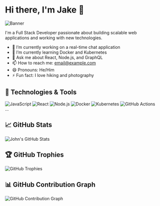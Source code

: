 # Hi there, I'm Jake 👋

![Banner](https://example.com/banner.png)

I'm a Full Stack Developer passionate about building scalable web applications and working with new technologies.

- 🔭 I’m currently working on a real-time chat application
- 🌱 I’m currently learning Docker and Kubernetes
- 💬 Ask me about React, Node.js, and GraphQL
- 📫 How to reach me: [email@example.com](mailto:email@example.com)
- 😄 Pronouns: He/Him
- ⚡ Fun fact: I love hiking and photography

## 🔧 Technologies & Tools
![JavaScript](https://img.shields.io/badge/-JavaScript-000?&logo=JavaScript)
![React](https://img.shields.io/badge/-React-000?&logo=React)
![Node.js](https://img.shields.io/badge/-Node.js-000?&logo=Node.js)
![Docker](https://img.shields.io/badge/-Docker-000?&logo=Docker)
![Kubernetes](https://img.shields.io/badge/-Kubernetes-000?&logo=Kubernetes)
![GitHub Actions](https://img.shields.io/badge/-GitHub%20Actions-000?&logo=GitHub%20Actions)
...

## 📈 GitHub Stats
![John's GitHub Stats](https://github-readme-stats.vercel.app/api?username=johndoe&show_icons=true)

## 🏆 GitHub Trophies
![GitHub Trophies](https://github-profile-trophy.vercel.app/?username=johndoe)

## 📊 GitHub Contribution Graph
![GitHub Contribution Graph](https://activity-graph.herokuapp.com/graph?username=johndoe)
